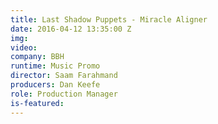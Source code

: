 ```yaml
---
title: Last Shadow Puppets - Miracle Aligner
date: 2016-04-12 13:35:00 Z
img: 
video: 
company: BBH
runtime: Music Promo
director: Saam Farahmand
producers: Dan Keefe
role: Production Manager
is-featured:
---
```


